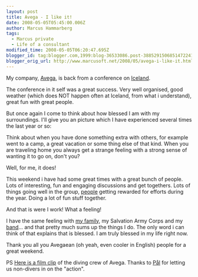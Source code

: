 ```yaml
---
layout: post
title: Avega - I like it!
date: 2008-05-05T05:45:00.006Z
author: Marcus Hammarberg
tags:
  - Marcus private
  - Life of a consultant
modified_time: 2008-05-05T06:20:47.695Z
blogger_id: tag:blogger.com,1999:blog-36533086.post-3885291506851472241
blogger_orig_url: http://www.marcusoft.net/2008/05/avega-i-like-it.html
---
```


My company, [Avega](http://www.avega.se/), is back from a conference
on
[Iceland](http://images.google.com/images?q=iceland&rls=com.microsoft:sv&ie=UTF-8&oe=UTF-8&startIndex=&startPage=1&um=1&sa=N&tab=wi).

The conference in it self was a great success. Very well organised, good
weather (which does NOT happen often at Iceland, from what i
understand), great fun with great people.

But once again I come to think about how blessed I am with my
surroundings. I'll give you an picture which I have experienced several
times the last year or so:

Think about when you have done something extra with others, for example
went to a camp, a great vacation or some thing else of that kind. When
you are traveling home you always get a strange feeling with a strong
sense of wanting it to go on, don't you?

Well, for me, it does!

This weekend i have had some great times with a great bunch of people.
Lots of interesting, fun and engaging discussions and get togethers.
Lots of things going well in the group,
[people](http://blogg.joakimsunden.se/) getting rewarded for efforts
during the year. Doing a lot of fun stuff together.

And that is were I work! What a feeling!

I have the same feeling with [my
family](http://www.marcusoft.net/2008/03/abbe-growing-and-growing.html),
my Salvation Army Corps and my
[band](http://www.marcusoft.net/2008/03/cd-in-can.html)... and that
pretty much sums up the things I do. The only word i can think of that
explains that is blessed. I am truly blessed in my life right now.

Thank you all you Avegaean (oh yeah, even cooler in English) people for
a great weekend.

PS
[Here is a film clip](http://uk.youtube.com/watch?v=RROVrCvCXZk) of the
diving crew of Avega. Thanks to [Pål](http://paliplurret.blogspot.com/)
for letting us non-divers in on the "action".
